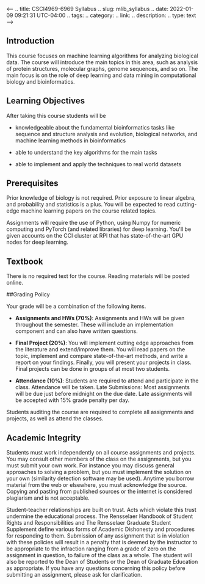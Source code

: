 <--
.. title: CSCI4969-6969 Syllabus 
.. slug: mlib_syllabus
.. date: 2022-01-09 09:21:31 UTC-04:00
.. tags: 
.. category: 
.. link: 
.. description: 
.. type: text
-->

## Introduction

This course focuses on machine learning algorithms for analyzing
biological data. The course will introduce the main topics in this area,
such as analysis of protein structures, molecular graphs, genome sequences,
and so on. The main focus is on the role of deep learning and data
mining in computational biology and bioinformatics.

## Learning Objectives

After taking this course students will be

* knowledgeable about the fundamental bioinformatics tasks like sequence
  and structure analysis and evolution, biological networks, and machine
  learning methods in bioinformatics

* able to understand the key algorithms for the main tasks

* able to implement and apply the techniques to real world datasets

## Prerequisites

Prior knowledge of biology is not required. Prior exposure to linear
algebra, and probability and statistics is a plus. You will be expected
to read cutting-edge machine learning papers on the course related
topics.

Assignments will require the use of Python, using Numpy for numeric
computing and PyTorch (and related libraries) for deep learning. You'll be
given accounts on the CCI cluster at RPI that has state-of-the-art GPU nodes
for deep learning.

## Textbook

There is no required text for the course. Reading materials will be posted online.

##Grading Policy

Your grade will be a combination of the following items. 

* **Assignments and HWs (70%)**: Assignments and HWs will be given
  throughout the semester. These will include an implementation
  component and can also have written questions.

* **Final Project (20%)**: You will implement cutting edge approaches
  from the literature and extend/improve them. You will read papers on
  the topic, implement and compare state-of-the-art methods, and write a
  report on your findings. Finally, you will present your projects in
  class. Final projects can be done in groups of at most two students.

* **Attendance (10%)**: Students are required to attend and participate
  in the class. Attendance will be taken. Late Submissions: Most assignments
  will be due just before midnight on the due date. Late assignments will be
  accepted with 15% grade penalty per day.

Students auditing the course are required to complete all assignments and
projects, as well as attend the classes.

## Academic Integrity

Students must work independently on all course assignments and projects. You
may consult other members of the class on the assignments, but you must
submit your own work. For instance you may discuss general approaches to
solving a problem, but you must implement the solution on your own
(similarity detection software may be used). Anytime you borrow material
from the web or elsewhere, you must acknowledge the source. Copying and
pasting from published sources or the internet is considered plagiarism and
is not acceptable.

Student-teacher relationships are built on trust. Acts which violate this
trust undermine the educational process. The Rensselaer Handbook of Student
Rights and Responsibilities and The Rensselaer Graduate Student Supplement
define various forms of Academic Dishonesty and procedures for responding to
them. Submission of any assignment that is in violation with these policies
will result in a penalty that is deemed by the instructor to be appropriate
to the infraction ranging from a grade of zero on the assignment in
question, to failure of the class as a whole. The student will also be
reported to the Dean of Students or the Dean of Graduate Education as
appropriate. If you have any questions concerning this policy before
submitting an assignment, please ask for clarification.
